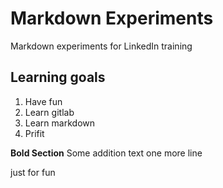 # Markdown Experiments

Markdown experiments for LinkedIn training


## Learning goals
1. Have fun
2. Learn gitlab
3. Learn markdown
4. Prifit

**Bold Section**
Some addition text
one more line


just for fun